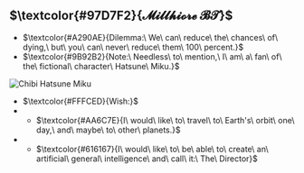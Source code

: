 ## $\textcolor{#97D7F2}{𝓜𝓲𝓵𝓵𝓱𝓲𝓸𝓻𝓮 𝓑𝓣}$
- $\textcolor{#A290AE}{Dilemma:\ We\ can\ reduce\ the\ chances\ of\ dying,\ but\ you\ can\ never\ reduce\ them\ 100\ percent.}$
- $\textcolor{#9B92B2}{Note:\ Needless\ to\ mention,\ I\ am\ a\ fan\ of\ the\ fictional\ character\ Hatsune\ Miku.}$

![Chibi Hatsune Miku](https://github.com/MillhioreBT/MillhioreBT/assets/28090948/19f6410a-1945-4192-80f0-5c6a89aad44e)

- $\textcolor{#FFFCED}{Wish:}$
- - $\textcolor{#AA6C7E}{I\ would\ like\ to\ travel\ to\ Earth's\ orbit\ one\ day,\ and\ maybe\ to\ other\ planets.}$
- - $\textcolor{#616167}{I\ would\ like\ to\ be\ able\ to\ create\ an\ artificial\ general\ intelligence\ and\ call\ it:\ The\ Director}$
